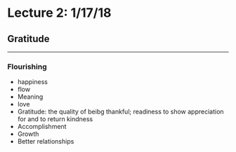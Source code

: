 # Lecture 2: 1/17/18
## Gratitude
---
### Flourishing
* happiness
* flow
* Meaning
* love
* Gratitude: the quality of beibg thankful; readiness to show appreciation for and to return kindness
* Accomplishment
* Growth
* Better relationships

###

##

